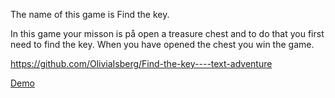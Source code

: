 The name of this game is Find the key.

In this game your misson is på open a treasure chest and to do that you 
first need to find the key. When you have opened the chest you win the game. 

https://github.com/OliviaIsberg/Find-the-key----text-adventure

[Demo](https://oliviaisberg.github.io/Find-the-key----text-adventure/)